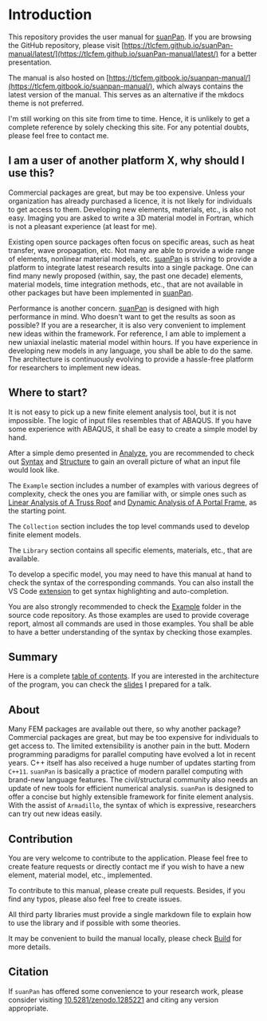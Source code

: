 # Introduction

This repository provides the user manual for [suanPan](https://tlcfem.github.io/suanPan/).
If you are browsing the GitHub repository,
please visit [https://tlcfem.github.io/suanPan-manual/latest/](https://tlcfem.github.io/suanPan-manual/latest/)
for a better presentation.

The manual is also hosted on [https://tlcfem.gitbook.io/suanpan-manual/](https://tlcfem.gitbook.io/suanpan-manual/),
which always contains the latest version of the manual.
This serves as an alternative if the mkdocs theme is not preferred.

I'm still working on this site from time to time. Hence, it is unlikely to get a complete reference by solely checking
this site. For any potential doubts, please feel free to contact me.

## I am a user of another platform X, why should I use this?

Commercial packages are great, but may be too expensive. Unless your organization has already purchased a licence, it
is not likely for individuals to get access to them. Developing new elements, materials, etc., is also not easy. Imaging
you are asked to write a 3D material model in Fortran, which is not a pleasant experience (at least for me).

Existing open source packages often focus on specific areas, such as heat transfer, wave propagation, etc. Not many are
able to provide a wide range of elements, nonlinear material models, etc. [suanPan](https://tlcfem.github.io/suanPan/)
is striving to provide a platform to integrate latest research results into a single package. One can find many newly
proposed (within, say, the past one decade) elements, material models, time integration methods, etc., that are not
available in other packages but have been implemented in [suanPan](https://tlcfem.github.io/suanPan/).

Performance is another concern. [suanPan](https://tlcfem.github.io/suanPan/) is designed with high performance in mind.
Who doesn't want to get the results as soon as possible? If you are a researcher, it is also very convenient to
implement new ideas within the framework. For reference, I am able to implement a new uniaxial inelastic material model
within hours. If you have experience in developing new models in any language, you shall be able to do the same. The
architecture is continuously evolving to provide a hassle-free platform for researchers to implement new ideas.

## Where to start?

It is not easy to pick up a new finite element analysis tool, but it is not impossible.
The logic of input files resembles that of ABAQUS.
If you have some experience with ABAQUS, it shall be easy to create a simple model by hand.

After a simple demo presented in [Analyze](Basic/Analyze.md), you are recommended to check
out [Syntax](Basic/Syntax.md) and [Structure](Basic/Structure.md) to gain an overall picture of what an input file
would look like.

The `Example` section includes a number of examples with various degrees of complexity, check the ones you are familiar
with, or simple ones such as [Linear Analysis of A Truss Roof](Example/Structural/Statics/truss-roof.md)
and [Dynamic Analysis of A Portal Frame](Example/Structural/Dynamics/dynamic-analysis-of-a-portal-frame.md), as the
starting point.

The `Collection` section includes the top level commands used to develop finite element models.

The `Library` section contains all specific elements, materials, etc., that are available.

To develop a specific model, you may need to have this manual at hand to check the syntax of the corresponding commands.
You can also install the VS Code [extension](https://marketplace.visualstudio.com/items?itemName=tlc.suanpan) to get
syntax highlighting and auto-completion.

You are also strongly recommended to check the [Example](https://github.com/TLCFEM/suanPan/tree/dev/Example) folder in
the source code repository. As those examples are used to provide coverage report, almost all commands are used in those
examples. You shall be able to have a better understanding of the syntax by checking those examples.

## Summary

Here is a complete [table of contents](SUMMARY.md). If you are interested in the architecture of the program, you can
check the [slides](ARCH.pdf) I prepared for a talk.

## About

Many FEM packages are available out there, so why another package?
Commercial packages are great, but may be too expensive for individuals to get access to.
The limited extensibility is another pain in the butt.
Modern programming paradigms for parallel computing have evolved a lot in recent years.
C++ itself has also received a huge number of updates starting from `C++11`.
`suanPan` is basically a practice of modern parallel computing with brand-new language features.
The civil/structural community also needs an update of new tools for efficient numerical analysis.
`suanPan` is designed to offer a concise but highly extensible framework for finite element analysis.
With the assist of `Armadillo`, the syntax of which is expressive, researchers can try out new ideas easily.

## Contribution

You are very welcome to contribute to the application. Please feel free to create feature requests or directly contact
me if you wish to have a new element, material model, etc., implemented.

To contribute to this manual, please create pull requests. Besides, if you find any typos, please also feel free to
create issues.

All third party libraries must provide a single markdown file to explain how to use the library and if possible with
some theories.

It may be convenient to build the manual locally, please check [Build](Basic/Build.md) for more details.

## Citation

If `suanPan` has offered some convenience to your research work, please consider
visiting [10.5281/zenodo.1285221](https://doi.org/10.5281/zenodo.1285221) and citing any version appropriate.
